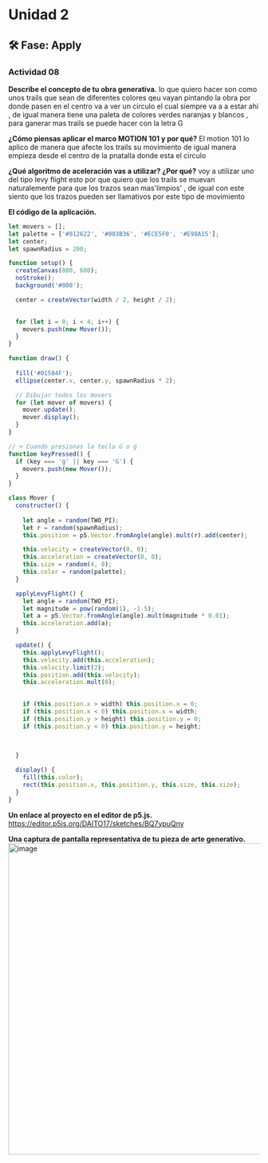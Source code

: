 # Unidad 2


## 🛠 Fase: Apply

### Actividad 08

**Describe el concepto de tu obra generativa.**
lo que quiero hacer son como unos trails que sean de diferentes colores qeu vayan pintando la obra por donde pasen en el centro va a ver un circulo el cual siempre va a a estar ahi , de igual manera tiene una paleta de colores verdes naranjas y blancos , para ganerar mas trails se puede hacer con la letra G 

**¿Cómo piensas aplicar el marco MOTION 101 y por qué?**
 El motion 101 lo aplico de manera que afecte los trails su movimiento de igual manera empieza desde el centro de la pnatalla donde esta el circulo 

 **¿Qué algoritmo de aceleración vas a utilizar? ¿Por qué?**
voy a utilizar uno del tipo levy flight esto por que quiero que los trails se muevan naturalemente para que los trazos sean mas'limpios' , de igual con este siento que los trazos pueden ser llamativos por este tipo de movimiento 

**El código de la aplicación.**

``` js
let movers = [];
let palette = ['#012622', '#003B36', '#ECE5F0', '#E98A15'];
let center;
let spawnRadius = 200;

function setup() {
  createCanvas(800, 600);
  noStroke();
  background('#000'); 

  center = createVector(width / 2, height / 2);

  
  for (let i = 0; i < 4; i++) {
    movers.push(new Mover());
  }
}

function draw() {
  
  fill('#01584F');
  ellipse(center.x, center.y, spawnRadius * 2);

  // Dibujar todos los movers
  for (let mover of movers) {
    mover.update();
    mover.display();
  }
}

// ⌨️ Cuando presionas la tecla G o g
function keyPressed() {
  if (key === 'g' || key === 'G') {
    movers.push(new Mover());
  }
}

class Mover {
  constructor() {
   
    let angle = random(TWO_PI);
    let r = random(spawnRadius);
    this.position = p5.Vector.fromAngle(angle).mult(r).add(center);

    this.velocity = createVector(0, 0);
    this.acceleration = createVector(0, 0);
    this.size = random(4, 8);
    this.color = random(palette);
  }

  applyLevyFlight() {
    let angle = random(TWO_PI);
    let magnitude = pow(random(1), -1.5);
    let a = p5.Vector.fromAngle(angle).mult(magnitude * 0.01);
    this.acceleration.add(a);
  }

  update() {
    this.applyLevyFlight();
    this.velocity.add(this.acceleration);
    this.velocity.limit(2);
    this.position.add(this.velocity);
    this.acceleration.mult(0);

    
    if (this.position.x > width) this.position.x = 0;
    if (this.position.x < 0) this.position.x = width;
    if (this.position.y > height) this.position.y = 0;
    if (this.position.y < 0) this.position.y = height;

   
    
  }

  display() {
    fill(this.color);
    rect(this.position.x, this.position.y, this.size, this.size);
  }
}
```

**Un enlace al proyecto en el editor de p5.js.**
https://editor.p5js.org/DAITO17/sketches/BQ7ypuQny

**Una captura de pantalla representativa de tu pieza de arte generativo.**
<img width="828" height="624" alt="image" src="https://github.com/user-attachments/assets/1062e4fb-ba2f-4854-bc80-9dee48048387" />
